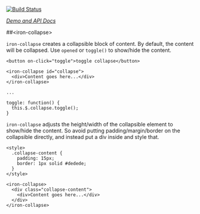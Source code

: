 
<!---

This README is automatically generated from the comments in these files:
iron-collapse.html

Edit those files, and our readme bot will duplicate them over here!
Edit this file, and the bot will squash your changes :)

-->

[![Build Status](https://travis-ci.org/PolymerElements/iron-collapse.svg?branch=master)](https://travis-ci.org/PolymerElements/iron-collapse)

_[Demo and API Docs](https://elements.polymer-project.org/elements/iron-collapse)_


##&lt;iron-collapse&gt;


`iron-collapse` creates a collapsible block of content.  By default, the content
will be collapsed.  Use `opened` or `toggle()` to show/hide the content.

    <button on-click="toggle">toggle collapse</button>

    <iron-collapse id="collapse">
      <div>Content goes here...</div>
    </iron-collapse>

    ...

    toggle: function() {
      this.$.collapse.toggle();
    }

`iron-collapse` adjusts the height/width of the collapsible element to show/hide
the content.  So avoid putting padding/margin/border on the collapsible directly,
and instead put a div inside and style that.

    <style>
      .collapse-content {
        padding: 15px;
        border: 1px solid #dedede;
      }
    </style>

    <iron-collapse>
      <div class="collapse-content">
        <div>Content goes here...</div>
      </div>
    </iron-collapse>


